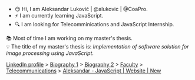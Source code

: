 - :smirk: Hi, I am Aleksandar Luković | @alukovic | @CoaPro.
- :zap: I am currently learning JavaScript.
- :mag: I am looking for Telecomminications and JavaScript Internship.

:books: Most of time I am working on my master's thesis. <br>
:bulb: The title of my master's thesis is: *Implementation of software solution for image processing using JavaScript*.


 [LinkedIn profile](https://linkedin.com/in/aleksandar-lukovic) > [Biography 1](https://aleksandarlukovic.herokuapp.com/profil/profile) > [Biography 2](https://aleksandarlukovic.herokuapp.com/root/opis´) > [Faculty](https://aleksandarlukovic.herokuapp.com/profil/faculty) > [Telecommunications](https://aleksandarlukovic.herokuapp.com/telekomunikacije) > [Aleksandar - JavaScript | Website | New](https://aleksandar-js.herokuapp.com)
